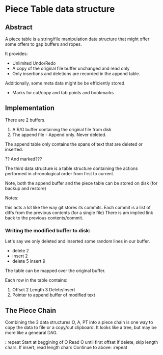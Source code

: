 # Piece Table data structure

## Abstract

A piece table is a string/file manipulation data structure that might offer some offers to gap buffers and ropes.

It provides:

- Unlimited Undo/Redo
- A copy of the original file buffer unchanged and read only
- Only insertions and deletions are recorded in the append table.

Additionally, some meta data might be be efficiently stored.

- Marks for cut/copy and tab points and bookmarks

## Implementation

There are 2 buffers.

1. A R/O buffer containing the original file from disk
2. The append file - Append only. Never deleted.

The append table only contains the spans of text that are deleted or inserted.

?? And marked???

The third data structure is a table structure containing the actions performed
in chronological order from first to current.

Note, both the append buffer and the piece table can be stored on disk (for backup and restore)

Notes:

this acts a lot like the way git stores its commits. Each commit is a list of diffs 
from the previous contents (for a single file)
There is am implied link back to the previous contents/commit.

### Writing the modified buffer to disk:

Let's say we only deleted and inserted some random lines in our buffer.

- delete 2
- insert 2
- delete 5
insert 9

The table can be mapped over the original buffer.

Each row in the table contains:

1. Offset
2 Length
3 Delete/insert
4. Pointer to append buffer of modified text
## The Piece Chain

Combining the 3 data structures O, A, PT
into a piece chain is one way to copy the data to file or a copy/cut clipboard. It looks like a tree, but may be more like a genearal DAG.



: repeat
Start at beggining of O
Read O until first offset
If delete, skip length chars.
If insert, read length chars
Continue to above: :repeat


